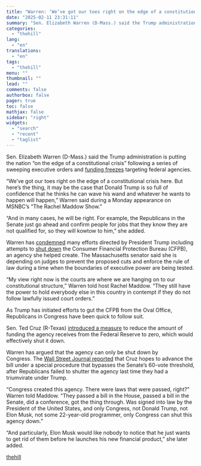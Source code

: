 ```yaml
---
title: "Warren: ‘We’ve got our toes right on the edge of a constitutional crisis’"
date: "2025-02-11 23:31:11"
summary: "Sen. Elizabeth Warren (D-Mass.) said the Trump administration is putting the nation “on the edge of a constitutional crisis” following a series of sweeping executive orders and funding freezes targeting federal agencies. “We’ve got our toes right on the edge of a constitutional crisis here. But here’s the thing, it..."
categories:
  - "thehill"
lang:
  - "en"
translations:
  - "en"
tags:
  - "thehill"
menu: ""
thumbnail: ""
lead: ""
comments: false
authorbox: false
pager: true
toc: false
mathjax: false
sidebar: "right"
widgets:
  - "search"
  - "recent"
  - "taglist"
---
```


Sen. Elizabeth Warren (D-Mass.) said the Trump administration is putting the nation “on the edge of a constitutional crisis” following a series of sweeping executive orders and [funding freezes](https://thehill.com/business/5136827-trump-administration-targets-cfpb/) targeting federal agencies.

“We’ve got our toes right on the edge of a constitutional crisis here. But here’s the thing, it may be the case that Donald Trump is so full of confidence that he thinks he can wave his wand and whatever he wants to happen will happen,” Warren said during a Monday appearance on MSNBC’s “The Rachel Maddow Show.”

“And in many cases, he will be right. For example, the Republicans in the Senate just go ahead and confirm people for jobs that they know they are not qualified for, so they will kowtow to him,” she added.

Warren has [condemned](https://thehill.com/business/5136487-trump-administration-cfpb-musk-warren/) many efforts directed by President Trump including attempts to [shut down](https://thehill.com/homenews/senate/5136967-warren-on-efforts-to-shutter-cfpb-no-one-can-fire-the-financial-cops/) the Consumer Financial Protection Bureau (CFPB), an agency she helped create. The Massachusetts senator said she is depending on judges to prevent the proposed cuts and enforce the rule of law during a time when the boundaries of executive power are being tested.

“My view right now is the courts are where we are hanging on to our constitutional structure,” Warren told host Rachel Maddow. “They still have the power to hold everybody else in this country in contempt if they do not follow lawfully issued court orders.”

As Trump has initiated efforts to gut the CFPB from the Oval Office, Republicans in Congress have been quick to follow suit.

Sen. Ted Cruz (R-Texas) [introduced a measure](https://thehill.com/homenews/senate/5114039-ted-cruz-cfpb-funding-bill-fed/) to reduce the amount of funding the agency receives from the Federal Reserve to zero, which would effectively shut it down.

Warren has argued that the agency can only be shut down by Congress. The [Wall Street Journal reported](https://www.wsj.com/politics/policy/cfpb-consumer-financial-protection-bureau-ted-cruz-gop-defund-b831384c?mod=latest_headlines) that Cruz hopes to advance the bill under a special procedure that bypasses the Senate’s 60-vote threshold, after Republicans failed to shutter the agency last time they had a triumvirate under Trump.

“Congress created this agency. There were laws that were passed, right?” Warren told Maddow. “They passed a bill in the House, passed a bill in the Senate, did a conference, got the thing through. Was signed into law by the President of the United States, and only Congress, not Donald Trump, not Elon Musk, not some 22-year-old programmer, only Congress can shut this agency down.”

“And particularly, Elon Musk would like nobody to notice that he just wants to get rid of them before he launches his new financial product,” she later added.

[thehill](https://thehill.com/homenews/senate/5137982-warren-trump-executive-orders-constitutional-crisis/)
